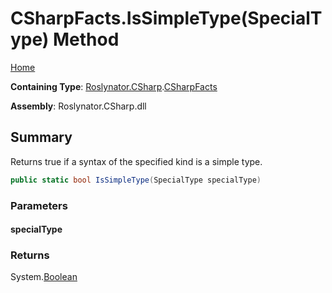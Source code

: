 # CSharpFacts\.IsSimpleType\(SpecialType\) Method

[Home](../../../../README.md)

**Containing Type**: [Roslynator.CSharp](../../README.md)\.[CSharpFacts](../README.md)

**Assembly**: Roslynator\.CSharp\.dll

## Summary

Returns true if a syntax of the specified kind is a simple type\.

```csharp
public static bool IsSimpleType(SpecialType specialType)
```

### Parameters

#### specialType





### Returns

System\.[Boolean](https://docs.microsoft.com/en-us/dotnet/api/system.boolean)

